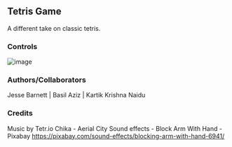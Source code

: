 ## Tetris Game
A different take on classic tetris.

### Controls
![image](https://github.com/user-attachments/assets/1fe00ca8-7422-4172-95c8-97cced8bde82)







### Authors/Collaborators
Jesse Barnett | 
Basil Aziz |
Kartik Krishna Naidu

### Credits
Music by Tetr.io Chika - Aerial City
Sound effects - Block Arm With Hand - Pixabay https://pixabay.com/sound-effects/blocking-arm-with-hand-6941/
